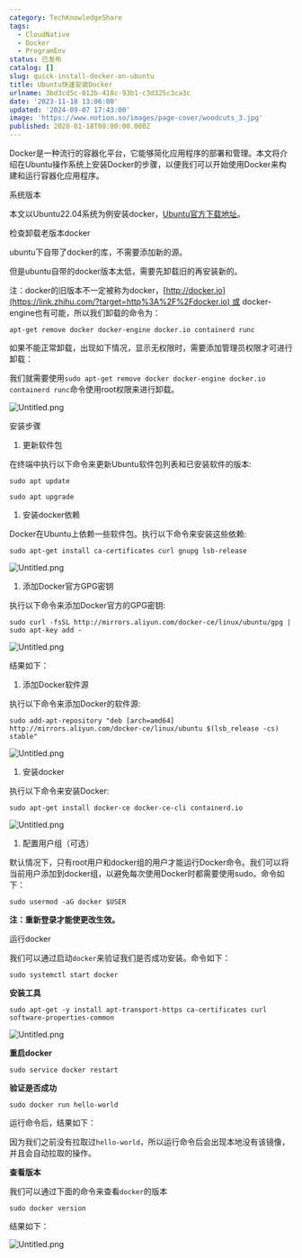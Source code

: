 ```yaml
---
category: TechKnowledgeShare
tags:
  - CloudNative
  - Docker
  - ProgramEnv
status: 已发布
catalog: []
slug: quick-install-docker-on-ubuntu
title: Ubuntu快速安装Docker
urlname: 3bd3cd5c-012b-418c-93b1-c3d325c3ca3c
date: '2023-11-18 13:06:00'
updated: '2024-09-07 17:43:00'
image: 'https://www.notion.so/images/page-cover/woodcuts_3.jpg'
published: 2020-01-18T08:00:00.000Z
---
```


Docker是一种流行的容器化平台，它能够简化应用程序的部署和管理。本文将介绍在Ubuntu操作系统上安装Docker的步骤，以便我们可以开始使用Docker来构建和运行容器化应用程序。


系统版本


本文以Ubuntu22.04系统为例安装docker，[Ubuntu官方下载地址](https://link.zhihu.com/?target=https%3A%2F%2Fubuntu.com%2Fdownload)。


检查卸载老版本docker


ubuntu下自带了docker的库，不需要添加新的源。


但是ubuntu自带的docker版本太低，需要先卸载旧的再安装新的。


注：docker的旧版本不一定被称为docker，[http://docker.io](https://link.zhihu.com/?target=http%3A%2F%2Fdocker.io) 或 docker-engine也有可能，所以我们卸载的命令为：


`apt-get remove docker docker-engine docker.io containerd runc`


如果不能正常卸载，出现如下情况，显示无权限时，需要添加管理员权限才可进行卸载：


我们就需要使用`sudo apt-get remove docker docker-engine docker.io containerd runc`命令使用root权限来进行卸载。


![Untitled.png](https://prod-files-secure.s3.us-west-2.amazonaws.com/5d24fe63-e567-4804-86f9-9fdc62e13082/39952d0f-7851-4550-b715-72a33876c773/Untitled.png?X-Amz-Algorithm=AWS4-HMAC-SHA256&X-Amz-Content-Sha256=UNSIGNED-PAYLOAD&X-Amz-Credential=ASIAZI2LB466QUQQY6AM%2F20250128%2Fus-west-2%2Fs3%2Faws4_request&X-Amz-Date=20250128T213259Z&X-Amz-Expires=3600&X-Amz-Security-Token=IQoJb3JpZ2luX2VjEHYaCXVzLXdlc3QtMiJIMEYCIQDysHIwH8MwIHidorSrshCGtm6Uf19sOI1g1j3KBlVN0gIhAI%2BKTgKtPXX3auRfUmODznMHspCel6fdQ8AVtPUHE8z3Kv8DCH4QABoMNjM3NDIzMTgzODA1Igz4iYwmFInZRKfomu8q3AO3hw7IP1hdrZQVF5e1DwISPI%2FeqdQuQyPLjUqli6B%2BpCWSCjFtm%2FmzCErATqWqLxz0lmg4BE8WpjC70pFe%2Bbh1SCz1XNTxyKlzgV5LlQT50b%2BWrpobpAO34lJ5QVqAQV2%2BFTulKRAGREcTMQb9XSFp17ouFMeRpFb1o0DSbTVSv%2Fr9S7M6M60X5UQLHSEpwPRHH1D57%2BwcCJFI4eASR0GiGVpnr%2BP0FZemP2uUArM%2F9Ve8%2FTAT0Qt3jgGF%2F77RhwmXMialZuqf9A0LJFX%2BOQsJGdCr84FoAg8K7JPmXQq3%2F8o%2BSoFfDthbzW70aJzvxQzJh8RTqv2SvOQ%2FvUZ7xyzc4zNLTcqk6ETGw6ugr%2FM2bb%2BSqP7hs%2FP%2BzRG8bm9bJdKvyM9OqUSPCNKWpetQ4o%2FCsp97PjkmzYmxmeAc%2B46%2F4CMw6tyAwa5L7jUNvMGvaD8y%2BnEpKhD5KpvfzKULZpXFIKh4fNpeGROSxl95ZvCR6gvImzs6kRvLGI%2B0b8xpjB2gWph2apUgBLErq%2F3Mm%2BJFQivXMnYKaSexJ84JVWf%2Bscfq1uhxDysPWdW5ATL87kDPv6lJ5X71majv39wJcXv9FLiYeVKrNDBVE70zNSQs1FMb6g0zKnp4HgsBHDDIlOW8BjqkAU7O6dfmDv%2BxRspnMSGBPlj7f765TTe9nXnnip%2BQuyIR9w%2BbmyvsL63yQJqkBBo4rHG25M08yUGAXVp9671NCNT9S5YyCjbSlxYUyICCGz4XzWTkSeuPULBncv5aE29pSb8BhCywupdNXbhDCNo%2FTZ4dE6Xyr95H4iT2a5CDVMlfaV53GcEugsWLzoDAgcOa4nMcRJTUE4URQZzhQ8ERHsEGrW2T&X-Amz-Signature=81422419577ac57e83343a5ab655acdb45f158e68e2a01b9c9e79684e7e4a519&X-Amz-SignedHeaders=host&x-id=GetObject)


安装步骤

1. 更新软件包

在终端中执行以下命令来更新Ubuntu软件包列表和已安装软件的版本:


`sudo apt update`


`sudo apt upgrade`

1. 安装docker依赖

Docker在Ubuntu上依赖一些软件包。执行以下命令来安装这些依赖:


`sudo apt-get install ca-certificates curl gnupg lsb-release`


![Untitled.png](https://prod-files-secure.s3.us-west-2.amazonaws.com/5d24fe63-e567-4804-86f9-9fdc62e13082/b5a549a8-6621-4824-a151-93e8b0592f14/Untitled.png?X-Amz-Algorithm=AWS4-HMAC-SHA256&X-Amz-Content-Sha256=UNSIGNED-PAYLOAD&X-Amz-Credential=ASIAZI2LB466QUQQY6AM%2F20250128%2Fus-west-2%2Fs3%2Faws4_request&X-Amz-Date=20250128T213259Z&X-Amz-Expires=3600&X-Amz-Security-Token=IQoJb3JpZ2luX2VjEHYaCXVzLXdlc3QtMiJIMEYCIQDysHIwH8MwIHidorSrshCGtm6Uf19sOI1g1j3KBlVN0gIhAI%2BKTgKtPXX3auRfUmODznMHspCel6fdQ8AVtPUHE8z3Kv8DCH4QABoMNjM3NDIzMTgzODA1Igz4iYwmFInZRKfomu8q3AO3hw7IP1hdrZQVF5e1DwISPI%2FeqdQuQyPLjUqli6B%2BpCWSCjFtm%2FmzCErATqWqLxz0lmg4BE8WpjC70pFe%2Bbh1SCz1XNTxyKlzgV5LlQT50b%2BWrpobpAO34lJ5QVqAQV2%2BFTulKRAGREcTMQb9XSFp17ouFMeRpFb1o0DSbTVSv%2Fr9S7M6M60X5UQLHSEpwPRHH1D57%2BwcCJFI4eASR0GiGVpnr%2BP0FZemP2uUArM%2F9Ve8%2FTAT0Qt3jgGF%2F77RhwmXMialZuqf9A0LJFX%2BOQsJGdCr84FoAg8K7JPmXQq3%2F8o%2BSoFfDthbzW70aJzvxQzJh8RTqv2SvOQ%2FvUZ7xyzc4zNLTcqk6ETGw6ugr%2FM2bb%2BSqP7hs%2FP%2BzRG8bm9bJdKvyM9OqUSPCNKWpetQ4o%2FCsp97PjkmzYmxmeAc%2B46%2F4CMw6tyAwa5L7jUNvMGvaD8y%2BnEpKhD5KpvfzKULZpXFIKh4fNpeGROSxl95ZvCR6gvImzs6kRvLGI%2B0b8xpjB2gWph2apUgBLErq%2F3Mm%2BJFQivXMnYKaSexJ84JVWf%2Bscfq1uhxDysPWdW5ATL87kDPv6lJ5X71majv39wJcXv9FLiYeVKrNDBVE70zNSQs1FMb6g0zKnp4HgsBHDDIlOW8BjqkAU7O6dfmDv%2BxRspnMSGBPlj7f765TTe9nXnnip%2BQuyIR9w%2BbmyvsL63yQJqkBBo4rHG25M08yUGAXVp9671NCNT9S5YyCjbSlxYUyICCGz4XzWTkSeuPULBncv5aE29pSb8BhCywupdNXbhDCNo%2FTZ4dE6Xyr95H4iT2a5CDVMlfaV53GcEugsWLzoDAgcOa4nMcRJTUE4URQZzhQ8ERHsEGrW2T&X-Amz-Signature=376266d29eb7983db4bcbfac689b2d5ba2f5f1154734ae8061e2c9ecdee85f8f&X-Amz-SignedHeaders=host&x-id=GetObject)

1. 添加Docker官方GPG密钥

执行以下命令来添加Docker官方的GPG密钥:


`sudo curl -fsSL http://mirrors.aliyun.com/docker-ce/linux/ubuntu/gpg | sudo apt-key add -`


![Untitled.png](https://prod-files-secure.s3.us-west-2.amazonaws.com/5d24fe63-e567-4804-86f9-9fdc62e13082/98014b5e-f5b7-4b16-804e-ab6917971bd3/Untitled.png?X-Amz-Algorithm=AWS4-HMAC-SHA256&X-Amz-Content-Sha256=UNSIGNED-PAYLOAD&X-Amz-Credential=ASIAZI2LB466QUQQY6AM%2F20250128%2Fus-west-2%2Fs3%2Faws4_request&X-Amz-Date=20250128T213259Z&X-Amz-Expires=3600&X-Amz-Security-Token=IQoJb3JpZ2luX2VjEHYaCXVzLXdlc3QtMiJIMEYCIQDysHIwH8MwIHidorSrshCGtm6Uf19sOI1g1j3KBlVN0gIhAI%2BKTgKtPXX3auRfUmODznMHspCel6fdQ8AVtPUHE8z3Kv8DCH4QABoMNjM3NDIzMTgzODA1Igz4iYwmFInZRKfomu8q3AO3hw7IP1hdrZQVF5e1DwISPI%2FeqdQuQyPLjUqli6B%2BpCWSCjFtm%2FmzCErATqWqLxz0lmg4BE8WpjC70pFe%2Bbh1SCz1XNTxyKlzgV5LlQT50b%2BWrpobpAO34lJ5QVqAQV2%2BFTulKRAGREcTMQb9XSFp17ouFMeRpFb1o0DSbTVSv%2Fr9S7M6M60X5UQLHSEpwPRHH1D57%2BwcCJFI4eASR0GiGVpnr%2BP0FZemP2uUArM%2F9Ve8%2FTAT0Qt3jgGF%2F77RhwmXMialZuqf9A0LJFX%2BOQsJGdCr84FoAg8K7JPmXQq3%2F8o%2BSoFfDthbzW70aJzvxQzJh8RTqv2SvOQ%2FvUZ7xyzc4zNLTcqk6ETGw6ugr%2FM2bb%2BSqP7hs%2FP%2BzRG8bm9bJdKvyM9OqUSPCNKWpetQ4o%2FCsp97PjkmzYmxmeAc%2B46%2F4CMw6tyAwa5L7jUNvMGvaD8y%2BnEpKhD5KpvfzKULZpXFIKh4fNpeGROSxl95ZvCR6gvImzs6kRvLGI%2B0b8xpjB2gWph2apUgBLErq%2F3Mm%2BJFQivXMnYKaSexJ84JVWf%2Bscfq1uhxDysPWdW5ATL87kDPv6lJ5X71majv39wJcXv9FLiYeVKrNDBVE70zNSQs1FMb6g0zKnp4HgsBHDDIlOW8BjqkAU7O6dfmDv%2BxRspnMSGBPlj7f765TTe9nXnnip%2BQuyIR9w%2BbmyvsL63yQJqkBBo4rHG25M08yUGAXVp9671NCNT9S5YyCjbSlxYUyICCGz4XzWTkSeuPULBncv5aE29pSb8BhCywupdNXbhDCNo%2FTZ4dE6Xyr95H4iT2a5CDVMlfaV53GcEugsWLzoDAgcOa4nMcRJTUE4URQZzhQ8ERHsEGrW2T&X-Amz-Signature=7f148c93f5d919994a80d6c3ee0e4dd69a26a52f6619fc330a29e855471fe3ac&X-Amz-SignedHeaders=host&x-id=GetObject)


结果如下：

1. 添加Docker软件源

执行以下命令来添加Docker的软件源:


`sudo add-apt-repository "deb [arch=amd64] http://mirrors.aliyun.com/docker-ce/linux/ubuntu $(lsb_release -cs) stable"`


![Untitled.png](https://prod-files-secure.s3.us-west-2.amazonaws.com/5d24fe63-e567-4804-86f9-9fdc62e13082/7fc5bdbe-9d4c-48b8-ba03-3309380f47ba/Untitled.png?X-Amz-Algorithm=AWS4-HMAC-SHA256&X-Amz-Content-Sha256=UNSIGNED-PAYLOAD&X-Amz-Credential=ASIAZI2LB466QUQQY6AM%2F20250128%2Fus-west-2%2Fs3%2Faws4_request&X-Amz-Date=20250128T213259Z&X-Amz-Expires=3600&X-Amz-Security-Token=IQoJb3JpZ2luX2VjEHYaCXVzLXdlc3QtMiJIMEYCIQDysHIwH8MwIHidorSrshCGtm6Uf19sOI1g1j3KBlVN0gIhAI%2BKTgKtPXX3auRfUmODznMHspCel6fdQ8AVtPUHE8z3Kv8DCH4QABoMNjM3NDIzMTgzODA1Igz4iYwmFInZRKfomu8q3AO3hw7IP1hdrZQVF5e1DwISPI%2FeqdQuQyPLjUqli6B%2BpCWSCjFtm%2FmzCErATqWqLxz0lmg4BE8WpjC70pFe%2Bbh1SCz1XNTxyKlzgV5LlQT50b%2BWrpobpAO34lJ5QVqAQV2%2BFTulKRAGREcTMQb9XSFp17ouFMeRpFb1o0DSbTVSv%2Fr9S7M6M60X5UQLHSEpwPRHH1D57%2BwcCJFI4eASR0GiGVpnr%2BP0FZemP2uUArM%2F9Ve8%2FTAT0Qt3jgGF%2F77RhwmXMialZuqf9A0LJFX%2BOQsJGdCr84FoAg8K7JPmXQq3%2F8o%2BSoFfDthbzW70aJzvxQzJh8RTqv2SvOQ%2FvUZ7xyzc4zNLTcqk6ETGw6ugr%2FM2bb%2BSqP7hs%2FP%2BzRG8bm9bJdKvyM9OqUSPCNKWpetQ4o%2FCsp97PjkmzYmxmeAc%2B46%2F4CMw6tyAwa5L7jUNvMGvaD8y%2BnEpKhD5KpvfzKULZpXFIKh4fNpeGROSxl95ZvCR6gvImzs6kRvLGI%2B0b8xpjB2gWph2apUgBLErq%2F3Mm%2BJFQivXMnYKaSexJ84JVWf%2Bscfq1uhxDysPWdW5ATL87kDPv6lJ5X71majv39wJcXv9FLiYeVKrNDBVE70zNSQs1FMb6g0zKnp4HgsBHDDIlOW8BjqkAU7O6dfmDv%2BxRspnMSGBPlj7f765TTe9nXnnip%2BQuyIR9w%2BbmyvsL63yQJqkBBo4rHG25M08yUGAXVp9671NCNT9S5YyCjbSlxYUyICCGz4XzWTkSeuPULBncv5aE29pSb8BhCywupdNXbhDCNo%2FTZ4dE6Xyr95H4iT2a5CDVMlfaV53GcEugsWLzoDAgcOa4nMcRJTUE4URQZzhQ8ERHsEGrW2T&X-Amz-Signature=4b1544a9cf42fb0217775f47c5f1d83aa68c812b61315ac28860310ebe92016a&X-Amz-SignedHeaders=host&x-id=GetObject)

1. 安装docker

执行以下命令来安装Docker:


`sudo apt-get install docker-ce docker-ce-cli containerd.io`


![Untitled.png](https://prod-files-secure.s3.us-west-2.amazonaws.com/5d24fe63-e567-4804-86f9-9fdc62e13082/d5ede442-ffc5-49c3-a76a-76559a797244/Untitled.png?X-Amz-Algorithm=AWS4-HMAC-SHA256&X-Amz-Content-Sha256=UNSIGNED-PAYLOAD&X-Amz-Credential=ASIAZI2LB466QUQQY6AM%2F20250128%2Fus-west-2%2Fs3%2Faws4_request&X-Amz-Date=20250128T213259Z&X-Amz-Expires=3600&X-Amz-Security-Token=IQoJb3JpZ2luX2VjEHYaCXVzLXdlc3QtMiJIMEYCIQDysHIwH8MwIHidorSrshCGtm6Uf19sOI1g1j3KBlVN0gIhAI%2BKTgKtPXX3auRfUmODznMHspCel6fdQ8AVtPUHE8z3Kv8DCH4QABoMNjM3NDIzMTgzODA1Igz4iYwmFInZRKfomu8q3AO3hw7IP1hdrZQVF5e1DwISPI%2FeqdQuQyPLjUqli6B%2BpCWSCjFtm%2FmzCErATqWqLxz0lmg4BE8WpjC70pFe%2Bbh1SCz1XNTxyKlzgV5LlQT50b%2BWrpobpAO34lJ5QVqAQV2%2BFTulKRAGREcTMQb9XSFp17ouFMeRpFb1o0DSbTVSv%2Fr9S7M6M60X5UQLHSEpwPRHH1D57%2BwcCJFI4eASR0GiGVpnr%2BP0FZemP2uUArM%2F9Ve8%2FTAT0Qt3jgGF%2F77RhwmXMialZuqf9A0LJFX%2BOQsJGdCr84FoAg8K7JPmXQq3%2F8o%2BSoFfDthbzW70aJzvxQzJh8RTqv2SvOQ%2FvUZ7xyzc4zNLTcqk6ETGw6ugr%2FM2bb%2BSqP7hs%2FP%2BzRG8bm9bJdKvyM9OqUSPCNKWpetQ4o%2FCsp97PjkmzYmxmeAc%2B46%2F4CMw6tyAwa5L7jUNvMGvaD8y%2BnEpKhD5KpvfzKULZpXFIKh4fNpeGROSxl95ZvCR6gvImzs6kRvLGI%2B0b8xpjB2gWph2apUgBLErq%2F3Mm%2BJFQivXMnYKaSexJ84JVWf%2Bscfq1uhxDysPWdW5ATL87kDPv6lJ5X71majv39wJcXv9FLiYeVKrNDBVE70zNSQs1FMb6g0zKnp4HgsBHDDIlOW8BjqkAU7O6dfmDv%2BxRspnMSGBPlj7f765TTe9nXnnip%2BQuyIR9w%2BbmyvsL63yQJqkBBo4rHG25M08yUGAXVp9671NCNT9S5YyCjbSlxYUyICCGz4XzWTkSeuPULBncv5aE29pSb8BhCywupdNXbhDCNo%2FTZ4dE6Xyr95H4iT2a5CDVMlfaV53GcEugsWLzoDAgcOa4nMcRJTUE4URQZzhQ8ERHsEGrW2T&X-Amz-Signature=23e8c7d2c1cdb8f638c85cb07cd6b4a0abb48b36312ee027a73b7291c4ef3c32&X-Amz-SignedHeaders=host&x-id=GetObject)

1. 配置用户组（可选）

默认情况下，只有root用户和docker组的用户才能运行Docker命令。我们可以将当前用户添加到docker组，以避免每次使用Docker时都需要使用sudo。命令如下：


`sudo usermod -aG docker $USER`


**注：重新登录才能使更改生效。**


运行docker


我们可以通过启动`docker`来验证我们是否成功安装。命令如下：


`sudo systemctl start docker`


**安装工具**


`sudo apt-get -y install apt-transport-https ca-certificates curl software-properties-common`


![Untitled.png](https://prod-files-secure.s3.us-west-2.amazonaws.com/5d24fe63-e567-4804-86f9-9fdc62e13082/0c3615c1-94db-46f5-9743-68bb221a9964/Untitled.png?X-Amz-Algorithm=AWS4-HMAC-SHA256&X-Amz-Content-Sha256=UNSIGNED-PAYLOAD&X-Amz-Credential=ASIAZI2LB466QUQQY6AM%2F20250128%2Fus-west-2%2Fs3%2Faws4_request&X-Amz-Date=20250128T213259Z&X-Amz-Expires=3600&X-Amz-Security-Token=IQoJb3JpZ2luX2VjEHYaCXVzLXdlc3QtMiJIMEYCIQDysHIwH8MwIHidorSrshCGtm6Uf19sOI1g1j3KBlVN0gIhAI%2BKTgKtPXX3auRfUmODznMHspCel6fdQ8AVtPUHE8z3Kv8DCH4QABoMNjM3NDIzMTgzODA1Igz4iYwmFInZRKfomu8q3AO3hw7IP1hdrZQVF5e1DwISPI%2FeqdQuQyPLjUqli6B%2BpCWSCjFtm%2FmzCErATqWqLxz0lmg4BE8WpjC70pFe%2Bbh1SCz1XNTxyKlzgV5LlQT50b%2BWrpobpAO34lJ5QVqAQV2%2BFTulKRAGREcTMQb9XSFp17ouFMeRpFb1o0DSbTVSv%2Fr9S7M6M60X5UQLHSEpwPRHH1D57%2BwcCJFI4eASR0GiGVpnr%2BP0FZemP2uUArM%2F9Ve8%2FTAT0Qt3jgGF%2F77RhwmXMialZuqf9A0LJFX%2BOQsJGdCr84FoAg8K7JPmXQq3%2F8o%2BSoFfDthbzW70aJzvxQzJh8RTqv2SvOQ%2FvUZ7xyzc4zNLTcqk6ETGw6ugr%2FM2bb%2BSqP7hs%2FP%2BzRG8bm9bJdKvyM9OqUSPCNKWpetQ4o%2FCsp97PjkmzYmxmeAc%2B46%2F4CMw6tyAwa5L7jUNvMGvaD8y%2BnEpKhD5KpvfzKULZpXFIKh4fNpeGROSxl95ZvCR6gvImzs6kRvLGI%2B0b8xpjB2gWph2apUgBLErq%2F3Mm%2BJFQivXMnYKaSexJ84JVWf%2Bscfq1uhxDysPWdW5ATL87kDPv6lJ5X71majv39wJcXv9FLiYeVKrNDBVE70zNSQs1FMb6g0zKnp4HgsBHDDIlOW8BjqkAU7O6dfmDv%2BxRspnMSGBPlj7f765TTe9nXnnip%2BQuyIR9w%2BbmyvsL63yQJqkBBo4rHG25M08yUGAXVp9671NCNT9S5YyCjbSlxYUyICCGz4XzWTkSeuPULBncv5aE29pSb8BhCywupdNXbhDCNo%2FTZ4dE6Xyr95H4iT2a5CDVMlfaV53GcEugsWLzoDAgcOa4nMcRJTUE4URQZzhQ8ERHsEGrW2T&X-Amz-Signature=20e67184e912134296fe00fbfabaf6a92a8dd80cf124620c8e61bf5d6cc9f6d0&X-Amz-SignedHeaders=host&x-id=GetObject)


**重启docker**


`sudo service docker restart`


**验证是否成功**


`sudo docker run hello-world`


运行命令后，结果如下：


因为我们之前没有拉取过`hello-world`，所以运行命令后会出现本地没有该镜像，并且会自动拉取的操作。


**查看版本**


我们可以通过下面的命令来查看`docker`的版本


`sudo docker version`


结果如下：


![Untitled.png](https://prod-files-secure.s3.us-west-2.amazonaws.com/5d24fe63-e567-4804-86f9-9fdc62e13082/efdb509a-3c1e-41a3-91ee-a1bd88793688/Untitled.png?X-Amz-Algorithm=AWS4-HMAC-SHA256&X-Amz-Content-Sha256=UNSIGNED-PAYLOAD&X-Amz-Credential=ASIAZI2LB466QUQQY6AM%2F20250128%2Fus-west-2%2Fs3%2Faws4_request&X-Amz-Date=20250128T213259Z&X-Amz-Expires=3600&X-Amz-Security-Token=IQoJb3JpZ2luX2VjEHYaCXVzLXdlc3QtMiJIMEYCIQDysHIwH8MwIHidorSrshCGtm6Uf19sOI1g1j3KBlVN0gIhAI%2BKTgKtPXX3auRfUmODznMHspCel6fdQ8AVtPUHE8z3Kv8DCH4QABoMNjM3NDIzMTgzODA1Igz4iYwmFInZRKfomu8q3AO3hw7IP1hdrZQVF5e1DwISPI%2FeqdQuQyPLjUqli6B%2BpCWSCjFtm%2FmzCErATqWqLxz0lmg4BE8WpjC70pFe%2Bbh1SCz1XNTxyKlzgV5LlQT50b%2BWrpobpAO34lJ5QVqAQV2%2BFTulKRAGREcTMQb9XSFp17ouFMeRpFb1o0DSbTVSv%2Fr9S7M6M60X5UQLHSEpwPRHH1D57%2BwcCJFI4eASR0GiGVpnr%2BP0FZemP2uUArM%2F9Ve8%2FTAT0Qt3jgGF%2F77RhwmXMialZuqf9A0LJFX%2BOQsJGdCr84FoAg8K7JPmXQq3%2F8o%2BSoFfDthbzW70aJzvxQzJh8RTqv2SvOQ%2FvUZ7xyzc4zNLTcqk6ETGw6ugr%2FM2bb%2BSqP7hs%2FP%2BzRG8bm9bJdKvyM9OqUSPCNKWpetQ4o%2FCsp97PjkmzYmxmeAc%2B46%2F4CMw6tyAwa5L7jUNvMGvaD8y%2BnEpKhD5KpvfzKULZpXFIKh4fNpeGROSxl95ZvCR6gvImzs6kRvLGI%2B0b8xpjB2gWph2apUgBLErq%2F3Mm%2BJFQivXMnYKaSexJ84JVWf%2Bscfq1uhxDysPWdW5ATL87kDPv6lJ5X71majv39wJcXv9FLiYeVKrNDBVE70zNSQs1FMb6g0zKnp4HgsBHDDIlOW8BjqkAU7O6dfmDv%2BxRspnMSGBPlj7f765TTe9nXnnip%2BQuyIR9w%2BbmyvsL63yQJqkBBo4rHG25M08yUGAXVp9671NCNT9S5YyCjbSlxYUyICCGz4XzWTkSeuPULBncv5aE29pSb8BhCywupdNXbhDCNo%2FTZ4dE6Xyr95H4iT2a5CDVMlfaV53GcEugsWLzoDAgcOa4nMcRJTUE4URQZzhQ8ERHsEGrW2T&X-Amz-Signature=3211df2889984152e08db8677f3d4e1df45b5982959939a26749b888a5069c0d&X-Amz-SignedHeaders=host&x-id=GetObject)

